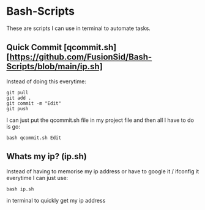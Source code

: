 # Bash-Scripts

These are scripts I can use in terminal to automate tasks.

## Quick Commit [qcommit.sh][https://github.com/FusionSid/Bash-Scripts/blob/main/ip.sh]
Instead of doing this everytime:
```
git pull
git add .
git commit -m "Edit"
git push
```

I can just put the qcommit.sh file in my project file and then all I have to do is go:
```
bash qcommit.sh Edit
```

## Whats my ip? (ip.sh)
Instead of having to memorise my ip address or have to google it / ifconfig it everytime I can just use:
```
bash ip.sh
```
in terminal to quickly get my ip address
